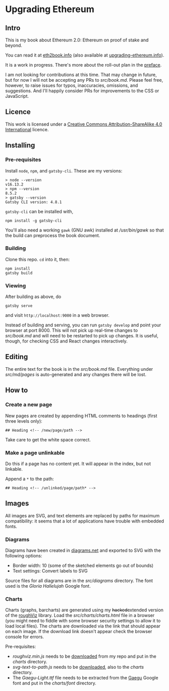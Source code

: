 # Upgrading Ethereum

## Intro

This is my book about Ethereum&nbsp;2.0: Ethereum on proof of stake and beyond.

You can read it at [eth2book.info](https://eth2book.info/altair) (also available at [upgrading-ethereum.info](https://upgrading-ethereum.info/altair)).

It is a work in progress. There's more about the roll-out plan in the [preface](https://eth2book.info/altair/preface).

I am not looking for contributions at this time. That may change in future, but for now I will not be accepting any PRs to _src/book.md_. Please feel free, however, to raise issues for typos, inaccuracies, omissions, and suggestions. And I'll happily consider PRs for improvements to the CSS or JavaScript.

## Licence

This work is licensed under a [Creative Commons Attribution-ShareAlike 4.0 International](https://creativecommons.org/licenses/by-sa/4.0/) licence.

## Installing

### Pre-requisites

Install `node`, `npm`, and `gatsby-cli`. These are my versions:

```
> node --version
v16.13.2
> npm --version
8.5.2
> gatsby --version
Gatsby CLI version: 4.8.1
```

`gatsby-cli` can be installed with,

```
npm install -g gatsby-cli
```

You'll also need a working `gawk` (GNU awk) installed at _/usr/bin/gawk_ so that the build can preprocess the book document.

### Building

Clone this repo. `cd` into it, then:

```
npm install
gatsby build
```

### Viewing

After building as above, do

```
gatsby serve
```

and visit `http://localhost:9000` in a web browser.

Instead of building and serving, you can run `gatsby develop` and point your browser at port 8000. This will not pick up real-time changes to _src/book.md_ and will need to be restarted to pick up changes. It is useful, though, for checking CSS and React changes interactively.

## Editing

The entire text for the book is in the _src/book.md_ file. Everything under _src/md/pages_ is auto-generated and any changes there will be lost.

## How to

### Create a new page

New pages are created by appending HTML comments to headings (first three levels only):

```
## Heading <!-- /new/page/path -->
```

Take care to get the white space correct.

### Make a page unlinkable

Do this if a page has no content yet. It will appear in the index, but not linkable.

Append a `*` to the path:

```
## Heading <!-- /unlinked/page/path* -->
```

## Images

All images are SVG, and text elements are replaced by paths for maximum compatibility: it seems that a lot of applications have trouble with embedded fonts.

### Diagrams

Diagrams have been created in [diagrams.net](https://www.diagrams.net/) and exported to SVG with the following options:
  - Border width: 10 (some of the sketched elements go out of bounds)
  - Text settings: Convert labels to SVG
  
Source files for all diagrams are in the _src/diagrams_ directory. The font used is the _Gloria Hallelujah_ Google font.

### Charts

Charts (graphs, barcharts) are generated using my ~~hacked~~extended version of the [roughViz](https://github.com/benjaminion/roughViz) library. Load the _src/charts/charts.html_ file in a browser (you might need to fiddle with some browser security settings to allow it to load local files). The charts are downloaded via the link that should appear on each image. If the download link doesn't appear check the browser console for errors.

Pre-requisites:
  - _roughviz.min.js_ needs to be [downloaded](https://raw.githubusercontent.com/benjaminion/roughViz/master/dist/roughviz.min.js) from my repo and put in the _charts_ directory.
  - _svg-text-to-path.js_ needs to be [downloaded](https://raw.githubusercontent.com/paulzi/svg-text-to-path/master/dist/svg-text-to-path.js), also to the _charts_ directory.
  - The _Gaegu-Light.ttf_ file needs to be extracted from the [Gaegu](https://fonts.google.com/specimen/Gaegu) Google font and put in the _charts/font_ directory.
